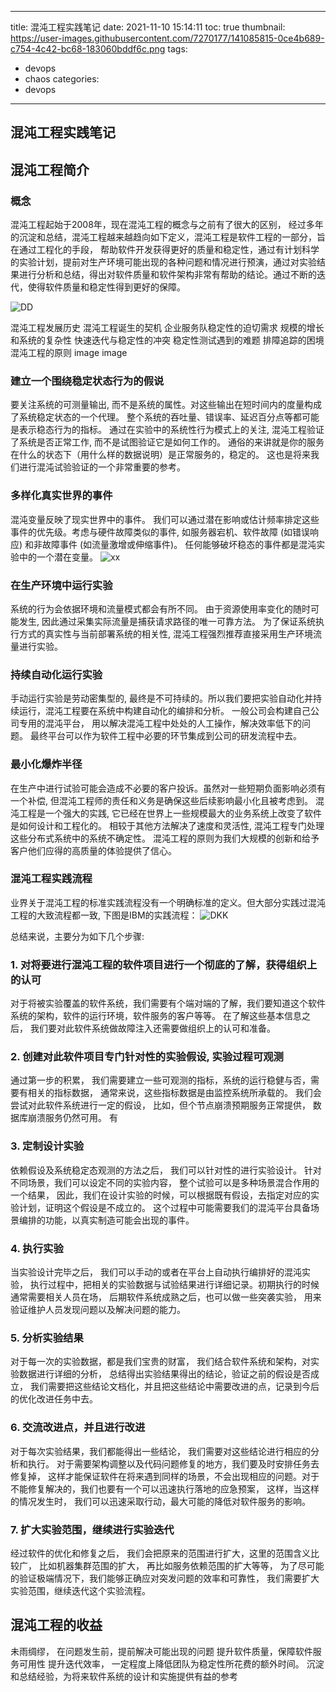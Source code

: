 
---
title: 混沌工程实践笔记
date: 2021-11-10 15:14:11
toc: true
thumbnail: https://user-images.githubusercontent.com/7270177/141085815-0ce4b689-c754-4c42-bc68-183060bddf6c.png
tags:
  - devops
  - chaos
categories:
  - devops
---



## 混沌工程实践笔记

## 混沌工程简介
### 概念
混沌工程起始于2008年，现在混沌工程的概念与之前有了很大的区别， 经过多年的沉淀和总结，混沌工程越来越趋向如下定义，混沌工程是软件工程的一部分，旨在通过工程化的手段， 帮助软件开发获得更好的质量和稳定性，通过有计划科学的实验计划，提前对生产环境可能出现的各种问题和情况进行预演，通过对实验结果进行分析和总结，得出对软件质量和软件架构非常有帮助的结论。通过不断的迭代，使得软件质量和稳定性得到更好的保障。

![DD](https://user-images.githubusercontent.com/7270177/141088399-6038c6db-15ba-4d48-a4d1-d81b3a7ed74f.png)

混沌工程发展历史
混沌工程诞生的契机
企业服务队稳定性的迫切需求
规模的增长和系统的复杂性
快速迭代与稳定性的冲突
稳定性测试遇到的难题
排障追踪的困境
混沌工程的原则
image
image


### 建立一个围绕稳定状态行为的假说
要关注系统的可测量输出, 而不是系统的属性。对这些输出在短时间内的度量构成了系统稳定状态的一个代理。 整个系统的吞吐量、错误率、延迟百分点等都可能是表示稳态行为的指标。 通过在实验中的系统性行为模式上的关注, 混沌工程验证了系统是否正常工作, 而不是试图验证它是如何工作的。
通俗的来讲就是你的服务在什么的状态下（用什么样的数据说明）是正常服务的，稳定的。
这也是将来我们进行混沌试验验证的一个非常重要的参考。

### 多样化真实世界的事件
混沌变量反映了现实世界中的事件。 我们可以通过潜在影响或估计频率排定这些事件的优先级。考虑与硬件故障类似的事件, 如服务器宕机、软件故障 (如错误响应) 和非故障事件 (如流量激增或伸缩事件)。 任何能够破坏稳态的事件都是混沌实验中的一个潜在变量。
![xx](https://user-images.githubusercontent.com/7270177/141089200-04642d5e-10a4-4c13-99eb-5c12024c7599.png)


### 在生产环境中运行实验
系统的行为会依据环境和流量模式都会有所不同。 由于资源使用率变化的随时可能发生, 因此通过采集实际流量是捕获请求路径的唯一可靠方法。 为了保证系统执行方式的真实性与当前部署系统的相关性, 混沌工程强烈推荐直接采用生产环境流量进行实验。

### 持续自动化运行实验
手动运行实验是劳动密集型的, 最终是不可持续的。所以我们要把实验自动化并持续运行，混沌工程要在系统中构建自动化的编排和分析。 一般公司会构建自己公司专用的混沌平台， 用以解决混沌工程中处处的人工操作，解决效率低下的问题。 最终平台可以作为软件工程中必要的环节集成到公司的研发流程中去。

### 最小化爆炸半径
在生产中进行试验可能会造成不必要的客户投诉。虽然对一些短期负面影响必须有一个补偿, 但混沌工程师的责任和义务是确保这些后续影响最小化且被考虑到。
混沌工程是一个强大的实践, 它已经在世界上一些规模最大的业务系统上改变了软件是如何设计和工程化的。 相较于其他方法解决了速度和灵活性, 混沌工程专门处理这些分布式系统中的系统不确定性。 混沌工程的原则为我们大规模的创新和给予客户他们应得的高质量的体验提供了信心。

### 混沌工程实践流程
业界关于混沌工程的标准实践流程没有一个明确标准的定义。但大部分实践过混沌工程的大致流程都一致, 下图是IBM的实践流程：
![DKK](https://user-images.githubusercontent.com/7270177/141087306-09bb61b2-a971-4b42-a7f3-fdac9f38df16.png)

总结来说，主要分为如下几个步骤:

### 1. 对将要进行混沌工程的软件项目进行一个彻底的了解，获得组织上的认可
对于将被实验覆盖的软件系统，我们需要有个端对端的了解，我们要知道这个软件系统的架构，软件的运行环境，软件服务的客户等等。 在了解这些基本信息之后， 我们要对此软件系统做故障注入还需要做组织上的认可和准备。

### 2. 创建对此软件项目专门针对性的实验假设, 实验过程可观测
通过第一步的积累， 我们需要建立一些可观测的指标，系统的运行稳健与否，需要有相关的指标数据， 通常来说，这些指标数据是由监控系统所承载的。 我们会尝试对此软件系统进行一定的假设， 比如，但个节点崩溃预期服务正常提供， 数据库崩溃服务仍然可用。 有

### 3. 定制设计实验
依赖假设及系统稳定态观测的方法之后， 我们可以针对性的进行实验设计。 针对不同场景，我们可以设定不同的实验内容， 整个试验可以是多种场景混合作用的一个结果， 因此，我们在设计实验的时候，可以根据既有假设，去指定对应的实验计划，证明这个假设是不成立的。 这个过程中可能需要我们的混沌平台具备场景编排的功能，以真实制造可能会出现的事件。

### 4. 执行实验
当实验设计完毕之后， 我们可以手动的或者在平台上自动执行编排好的混沌实验， 执行过程中，把相关的实验数据与试验结果进行详细记录。初期执行的时候通常需要相关人员在场， 后期软件系统成熟之后，也可以做一些突袭实验， 用来验证维护人员发现问题以及解决问题的能力。

### 5. 分析实验结果
对于每一次的实验数据，都是我们宝贵的财富， 我们结合软件系统和架构，对实验数据进行详细的分析， 总结得出实验结果得出的结论，验证之前的假设是否成立， 我们需要把这些结论文档化，并且把这些结论中需要改进的点，记录到今后的优化改进任务中去。

### 6. 交流改进点，并且进行改进
对于每次实验结果，我们都能得出一些结论， 我们需要对这些结论进行相应的分析和执行。
对于需要架构调整以及代码问题修复的地方，我们要及时安排任务去修复掉， 这样才能保证软件在将来遇到同样的场景，不会出现相应的问题。对于不能修复解决的，我们也要有一个可以迅速执行落地的应急预案， 这样，当这样的情况发生时， 我们可以迅速采取行动，最大可能的降低对软件服务的影响。

### 7. 扩大实验范围，继续进行实验迭代
经过软件的优化和修复之后， 我们会把原来的范围进行扩大，这里的范围含义比较广， 比如机器集群范围的扩大， 再比如服务依赖范围的扩大等等， 为了尽可能的验证极端情况下，我们能够正确应对突发问题的效率和可靠性， 我们需要扩大实验范围，继续迭代这个实验流程。

## 混沌工程的收益
未雨绸缪， 在问题发生前，提前解决可能出现的问题
提升软件质量，保障软件服务可用性
提升迭代效率， 一定程度上降低团队为稳定性所花费的额外时间。
沉淀和总结经验，为将来软件系统的设计和实施提供有益的参考